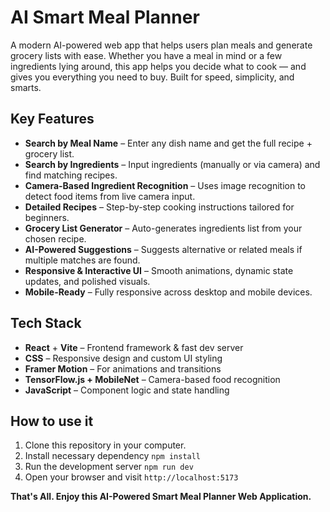 # AI Smart Meal Planner

A modern AI-powered web app that helps users plan meals and generate grocery lists with ease. Whether you have a meal in mind or a few ingredients lying around, this app helps you decide what to cook — and gives you everything you need to buy. Built for speed, simplicity, and smarts.


## Key Features

- **Search by Meal Name** – Enter any dish name and get the full recipe + grocery list.
- **Search by Ingredients** – Input ingredients (manually or via camera) and find matching recipes.
- **Camera-Based Ingredient Recognition** – Uses image recognition to detect food items from live camera input.
- **Detailed Recipes** – Step-by-step cooking instructions tailored for beginners.
- **Grocery List Generator** – Auto-generates ingredients list from your chosen recipe.
- **AI-Powered Suggestions** – Suggests alternative or related meals if multiple matches are found.
- **Responsive & Interactive UI** – Smooth animations, dynamic state updates, and polished visuals.
- **Mobile-Ready** – Fully responsive across desktop and mobile devices.


## Tech Stack

- **React** + **Vite** – Frontend framework & fast dev server
- **CSS** – Responsive design and custom UI styling
- **Framer Motion** – For animations and transitions
- **TensorFlow.js + MobileNet** – Camera-based food recognition
- **JavaScript** – Component logic and state handling


## How to use it

1. Clone this repository in your computer.
2. Install necessary dependency `npm install`
3. Run the development server `npm run dev`
4. Open your browser and visit `http://localhost:5173`

**That's All. Enjoy this AI-Powered Smart Meal Planner Web Application.**
